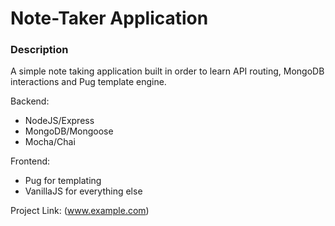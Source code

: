 # Note-Taker Application

### Description

A simple note taking application built in order to learn API routing, MongoDB interactions and Pug template engine.

Backend:
* NodeJS/Express
* MongoDB/Mongoose
* Mocha/Chai

Frontend:
* Pug for templating
* VanillaJS for everything else

Project Link:
(www.example.com)